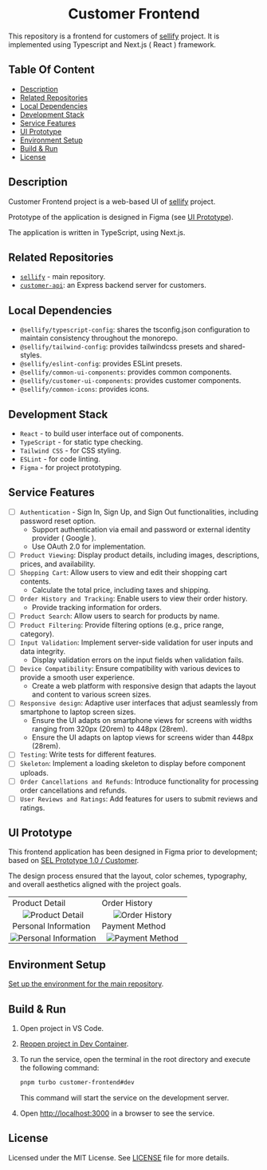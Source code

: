 <h1 align="center">
Customer Frontend
</h1>

This repository is a frontend for customers of [sellify](https://github.com/Xamarsia/sellify) project. It is implemented using Typescript and Next.js ( React ) framework.

## Table Of Content

- [Description](#description)
- [Related Repositories](#related-repositories)
- [Local Dependencies](#local-dependencies)
- [Development Stack](#development-stack)
- [Service Features](#service-features)
- [UI Prototype](#ui-prototype)
- [Environment Setup](#environment-setup)
- [Build & Run](#build--run)
- [License](#license)

## Description

Customer Frontend project is a web-based UI of [sellify](https://github.com/Xamarsia/spsp-deployment) project.

Prototype of the application is designed in Figma (see [UI Prototype](#ui-prototype)).

The application is written in TypeScript, using Next.js.

## Related Repositories

- [`sellify`](https://github.com/Xamarsia/sellify/README.md) - main repository.
- [`customer-api`](https://github.com/Xamarsia/sellify/services/customer-api): an Express backend server for customers.

## Local Dependencies

- `@sellify/typescript-config`: shares the tsconfig.json configuration to maintain consistency throughout the monorepo.
- `@sellify/tailwind-config`: provides tailwindcss presets and shared-styles.
- `@sellify/eslint-config`: provides ESLint presets.
- `@sellify/common-ui-components`: provides common components.
- `@sellify/customer-ui-components`: provides customer components.
- `@sellify/common-icons`: provides icons.

## Development Stack

- `React` - to build user interface out of components.
- `TypeScript` - for static type checking.
- `Tailwind CSS` - for CSS styling.
- `ESLint` - for code linting.
- `Figma` - for project prototyping.

## Service Features

- [ ] `Authentication` - Sign In, Sign Up, and Sign Out functionalities, including password reset option.
  - Support authentication via email and password or external identity provider ( Google ).
  - Use OAuth 2.0 for implementation.
- [ ] `Product Viewing`: Display product details, including images, descriptions, prices, and availability.
- [ ] `Shopping Cart`: Allow users to view and edit their shopping cart contents.
  - Calculate the total price, including taxes and shipping.
- [ ] `Order History and Tracking`: Enable users to view their order history.
  - Provide tracking information for orders.
- [ ] `Product Search`: Allow users to search for products by name.
- [ ] `Product Filtering`: Provide filtering options (e.g., price range, category).
- [ ] `Input Validation`: Implement server-side validation for user inputs and data integrity.
  - Display validation errors on the input fields when validation fails.
- [ ] `Device Compatibility`: Ensure compatibility with various devices to provide a smooth user experience.
  - Create a web platform with responsive design that adapts the layout and content to various screen sizes.
- [ ] `Responsive design`: Adaptive user interfaces that adjust seamlessly from smartphone to laptop screen sizes.
  - Ensure the UI adapts on smartphone views for screens with widths ranging from 320px (20rem) to 448px (28rem).
  - Ensure the UI adapts on laptop views for screens wider than 448px (28rem).
- [ ] `Testing`: Write tests for different features.
- [ ] `Skeleton`: Implement a loading skeleton to display before component uploads.
- [ ] `Order Cancellations and Refunds`: Introduce functionality for processing order cancellations and refunds.
- [ ] `User Reviews and Ratings`: Add features for users to submit reviews and ratings.

## UI Prototype

This frontend application has been designed in Figma prior to development; based on [SEL Prototype 1.0 / Customer](https://www.figma.com/design/AO5rA915a6xdGOhtnVNobW/SEL-Prototype-1.0?node-id=2003-5147&t=0EzElkWsprYyA0pO-1).

The design process ensured that the layout, color schemes, typography, and overall aesthetics aligned with the project goals.

<table>
  <tr>
    <td width="48%">Product Detail</td>
    <td width="48%">Order History</td>
  </tr>
  <tr align="center">
    <td width="48%" style="padding: 0;">
        <img alt="Product Detail" src="https://github.com/user-attachments/assets/f2ca8b8e-08ec-464f-8e95-2128e1ba7557" />
    </td>
    <td width="48%" style="padding: 0;">
        <img alt="Order History" src="https://github.com/user-attachments/assets/86eaf8e5-4c0b-4811-baba-1d247abb160e" />
    </td>
  </tr>
      <tr>
    <td width="48%">Personal Information</td>
    <td width="48%">Payment Method</td>
  </tr>
  <tr align="center">
    <td width="48%" style="padding: 0;">
        <img alt="Personal Information" src="https://github.com/user-attachments/assets/ed99b7e7-7279-418b-bf5a-1f080901101d" />
    </td>
    <td width="48%" style="padding: 0;">
        <img alt="Payment Method" src="https://github.com/user-attachments/assets/218585a8-f3de-4011-b0e8-529db5305ff2" />
    </td>
  </tr>
</table>

## Environment Setup

[Set up the environment for the main repository](https://github.com/Xamarsia/sellify#environment-setup).

## Build & Run

1. Open project in VS Code.
2. [Reopen project in Dev Container](https://code.visualstudio.com/docs/devcontainers/containers).
3. To run the service, open the terminal in the root directory and execute the following command:

    ```bash
    pnpm turbo customer-frontend#dev
    ```

    This command will start the service on the development server.

4. Open <http://localhost:3000> in a browser to see the service.

## License

Licensed under the MIT License. See [LICENSE](./LICENSE) file for more details.
